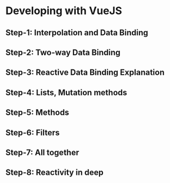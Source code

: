 # Developing with VueJS

## Step-1: Interpolation and Data Binding
## Step-2: Two-way Data Binding
## Step-3: Reactive Data Binding Explanation
## Step-4: Lists, Mutation methods
## Step-5: Methods
## Step-6: Filters
## Step-7: All together
## Step-8: Reactivity in deep
